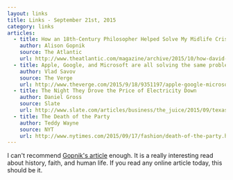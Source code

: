```yaml
---
layout: links
title: Links - September 21st, 2015
category: links
articles:
  - title: How an 18th-Century Philosopher Helped Solve My Midlife Crisis
    author: Alison Gopnik 
    source: The Atlantic
    url: http://www.theatlantic.com/magazine/archive/2015/10/how-david-hume-helped-me-solve-my-midlife-crisis/403195/
  - title: Apple, Google, and Microsoft are all solving the same problems
    author: Vlad Savov 
    source: The Verge
    url: http://www.theverge.com/2015/9/18/9351197/apple-google-microsoft-tech-innovation-uniformity
  - title: The Night They Drove the Price of Electricity Down
    author: Daniel Gross 
    source: Slate
    url: http://www.slate.com/articles/business/the_juice/2015/09/texas_electricity_goes_negative_wind_power_was_so_plentiful_one_night_that.html
  - title: The Death of the Party
    author: Teddy Wayne 
    source: NYT
    url: http://www.nytimes.com/2015/09/17/fashion/death-of-the-party.html
---
```

I can't recommend [Gopnik's article](http://www.theatlantic.com/magazine/archive/2015/10/how-david-hume-helped-me-solve-my-midlife-crisis/403195/) enough. It is a really interesting read about history, faith, and human life. If you read any online article today, this should be it.